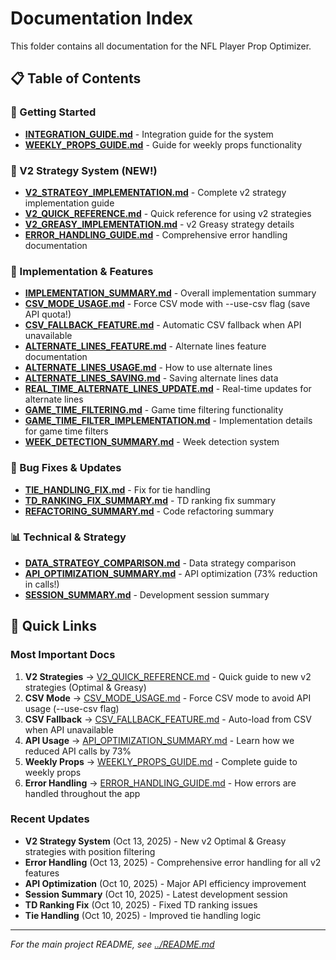 # Documentation Index

This folder contains all documentation for the NFL Player Prop Optimizer.

## 📋 Table of Contents

### 🚀 Getting Started
- [**INTEGRATION_GUIDE.md**](INTEGRATION_GUIDE.md) - Integration guide for the system
- [**WEEKLY_PROPS_GUIDE.md**](WEEKLY_PROPS_GUIDE.md) - Guide for weekly props functionality

### 🎯 V2 Strategy System (NEW!)
- [**V2_STRATEGY_IMPLEMENTATION.md**](V2_STRATEGY_IMPLEMENTATION.md) - Complete v2 strategy implementation guide
- [**V2_QUICK_REFERENCE.md**](V2_QUICK_REFERENCE.md) - Quick reference for using v2 strategies
- [**V2_GREASY_IMPLEMENTATION.md**](V2_GREASY_IMPLEMENTATION.md) - v2 Greasy strategy details
- [**ERROR_HANDLING_GUIDE.md**](ERROR_HANDLING_GUIDE.md) - Comprehensive error handling documentation

### 🔧 Implementation & Features
- [**IMPLEMENTATION_SUMMARY.md**](IMPLEMENTATION_SUMMARY.md) - Overall implementation summary
- [**CSV_MODE_USAGE.md**](CSV_MODE_USAGE.md) - Force CSV mode with --use-csv flag (save API quota!)
- [**CSV_FALLBACK_FEATURE.md**](CSV_FALLBACK_FEATURE.md) - Automatic CSV fallback when API unavailable
- [**ALTERNATE_LINES_FEATURE.md**](ALTERNATE_LINES_FEATURE.md) - Alternate lines feature documentation
- [**ALTERNATE_LINES_USAGE.md**](ALTERNATE_LINES_USAGE.md) - How to use alternate lines
- [**ALTERNATE_LINES_SAVING.md**](ALTERNATE_LINES_SAVING.md) - Saving alternate lines data
- [**REAL_TIME_ALTERNATE_LINES_UPDATE.md**](REAL_TIME_ALTERNATE_LINES_UPDATE.md) - Real-time updates for alternate lines
- [**GAME_TIME_FILTERING.md**](GAME_TIME_FILTERING.md) - Game time filtering functionality
- [**GAME_TIME_FILTER_IMPLEMENTATION.md**](GAME_TIME_FILTER_IMPLEMENTATION.md) - Implementation details for game time filters
- [**WEEK_DETECTION_SUMMARY.md**](WEEK_DETECTION_SUMMARY.md) - Week detection system

### 🐛 Bug Fixes & Updates
- [**TIE_HANDLING_FIX.md**](TIE_HANDLING_FIX.md) - Fix for tie handling
- [**TD_RANKING_FIX_SUMMARY.md**](TD_RANKING_FIX_SUMMARY.md) - TD ranking fix summary
- [**REFACTORING_SUMMARY.md**](REFACTORING_SUMMARY.md) - Code refactoring summary

### 📊 Technical & Strategy
- [**DATA_STRATEGY_COMPARISON.md**](DATA_STRATEGY_COMPARISON.md) - Data strategy comparison
- [**API_OPTIMIZATION_SUMMARY.md**](API_OPTIMIZATION_SUMMARY.md) - API optimization (73% reduction in calls!)
- [**SESSION_SUMMARY.md**](SESSION_SUMMARY.md) - Development session summary

## 🎯 Quick Links

### Most Important Docs
1. **V2 Strategies** → [V2_QUICK_REFERENCE.md](V2_QUICK_REFERENCE.md) - Quick guide to new v2 strategies (Optimal & Greasy)
2. **CSV Mode** → [CSV_MODE_USAGE.md](CSV_MODE_USAGE.md) - Force CSV mode to avoid API usage (--use-csv flag)
3. **CSV Fallback** → [CSV_FALLBACK_FEATURE.md](CSV_FALLBACK_FEATURE.md) - Auto-load from CSV when API unavailable
4. **API Usage** → [API_OPTIMIZATION_SUMMARY.md](API_OPTIMIZATION_SUMMARY.md) - Learn how we reduced API calls by 73%
5. **Weekly Props** → [WEEKLY_PROPS_GUIDE.md](WEEKLY_PROPS_GUIDE.md) - Complete guide to weekly props
6. **Error Handling** → [ERROR_HANDLING_GUIDE.md](ERROR_HANDLING_GUIDE.md) - How errors are handled throughout the app

### Recent Updates
- **V2 Strategy System** (Oct 13, 2025) - New v2 Optimal & Greasy strategies with position filtering
- **Error Handling** (Oct 13, 2025) - Comprehensive error handling for all v2 features
- **API Optimization** (Oct 10, 2025) - Major API efficiency improvement
- **Session Summary** (Oct 10, 2025) - Latest development session
- **TD Ranking Fix** (Oct 10, 2025) - Fixed TD ranking issues
- **Tie Handling** (Oct 10, 2025) - Improved tie handling logic

---

*For the main project README, see [../README.md](../README.md)*

